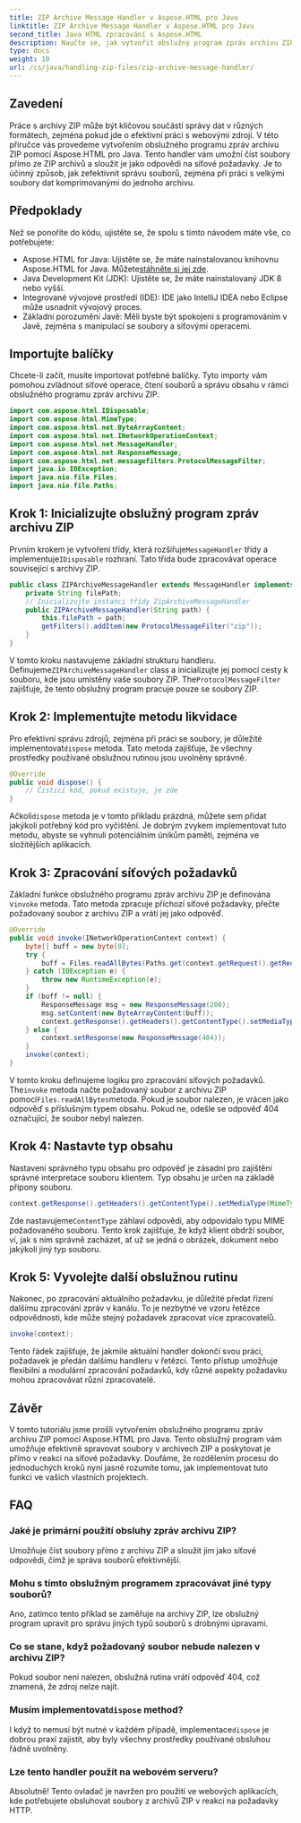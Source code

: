 ```yaml
---
title: ZIP Archive Message Handler v Aspose.HTML pro Javu
linktitle: ZIP Archive Message Handler v Aspose.HTML pro Javu
second_title: Java HTML zpracování s Aspose.HTML
description: Naučte se, jak vytvořit obslužný program zpráv archivu ZIP pomocí Aspose.HTML pro Java. Tato příručka rozebírá jednotlivé kroky, aby vám pomohla efektivně spravovat a poskytovat soubory z archivů ZIP.
type: docs
weight: 10
url: /cs/java/handling-zip-files/zip-archive-message-handler/
---
```

## Zavedení
Práce s archivy ZIP může být klíčovou součástí správy dat v různých formátech, zejména pokud jde o efektivní práci s webovými zdroji. V této příručce vás provedeme vytvořením obslužného programu zpráv archivu ZIP pomocí Aspose.HTML pro Java. Tento handler vám umožní číst soubory přímo ze ZIP archivů a sloužit je jako odpovědi na síťové požadavky. Je to účinný způsob, jak zefektivnit správu souborů, zejména při práci s velkými soubory dat komprimovanými do jednoho archivu.
## Předpoklady
Než se ponoříte do kódu, ujistěte se, že spolu s tímto návodem máte vše, co potřebujete:
-  Aspose.HTML for Java: Ujistěte se, že máte nainstalovanou knihovnu Aspose.HTML for Java. Můžete[stáhněte si jej zde](https://releases.aspose.com/html/java/).
- Java Development Kit (JDK): Ujistěte se, že máte nainstalovaný JDK 8 nebo vyšší.
- Integrované vývojové prostředí (IDE): IDE jako IntelliJ IDEA nebo Eclipse může usnadnit vývojový proces.
- Základní porozumění Javě: Měli byste být spokojeni s programováním v Javě, zejména s manipulací se soubory a síťovými operacemi.

## Importujte balíčky
Chcete-li začít, musíte importovat potřebné balíčky. Tyto importy vám pomohou zvládnout síťové operace, čtení souborů a správu obsahu v rámci obslužného programu zpráv archivu ZIP.
```java
import com.aspose.html.IDisposable;
import com.aspose.html.MimeType;
import com.aspose.html.net.ByteArrayContent;
import com.aspose.html.net.INetworkOperationContext;
import com.aspose.html.net.MessageHandler;
import com.aspose.html.net.ResponseMessage;
import com.aspose.html.net.messagefilters.ProtocolMessageFilter;
import java.io.IOException;
import java.nio.file.Files;
import java.nio.file.Paths;
```
## Krok 1: Inicializujte obslužný program zpráv archivu ZIP
 Prvním krokem je vytvoření třídy, která rozšiřuje`MessageHandler` třídy a implementuje`IDisposable` rozhraní. Tato třída bude zpracovávat operace související s archivy ZIP.

```java
public class ZIPArchiveMessageHandler extends MessageHandler implements IDisposable {
    private String filePath;
    // Inicializujte instanci třídy ZipArchiveMessageHandler
    public ZIPArchiveMessageHandler(String path) {
        this.filePath = path;
        getFilters().addItem(new ProtocolMessageFilter("zip"));
    }
}
```

 V tomto kroku nastavujeme základní strukturu handleru. Definujeme`ZIPArchiveMessageHandler` class a inicializujte jej pomocí cesty k souboru, kde jsou umístěny vaše soubory ZIP. The`ProtocolMessageFilter` zajišťuje, že tento obslužný program pracuje pouze se soubory ZIP.
## Krok 2: Implementujte metodu likvidace
Pro efektivní správu zdrojů, zejména při práci se soubory, je důležité implementovat`dispose` metoda. Tato metoda zajišťuje, že všechny prostředky používané obslužnou rutinou jsou uvolněny správně.

```java
@Override
public void dispose() {
    // Čisticí kód, pokud existuje, je zde
}
```

 Ačkoli`dispose` metoda je v tomto příkladu prázdná, můžete sem přidat jakýkoli potřebný kód pro vyčištění. Je dobrým zvykem implementovat tuto metodu, abyste se vyhnuli potenciálním únikům paměti, zejména ve složitějších aplikacích.
## Krok 3: Zpracování síťových požadavků
 Základní funkce obslužného programu zpráv archivu ZIP je definována v`invoke` metoda. Tato metoda zpracuje příchozí síťové požadavky, přečte požadovaný soubor z archivu ZIP a vrátí jej jako odpověď.

```java
@Override
public void invoke(INetworkOperationContext context) {
    byte[] buff = new byte[0];
    try {
        buff = Files.readAllBytes(Paths.get(context.getRequest().getRequestUri().getPathname().trim()));
    } catch (IOException e) {
        throw new RuntimeException(e);
    }
    if (buff != null) {
        ResponseMessage msg = new ResponseMessage(200);
        msg.setContent(new ByteArrayContent(buff));
        context.getResponse().getHeaders().getContentType().setMediaType(MimeType.fromFileExtension(context.getRequest().getRequestUri().getPathname()));
    } else {
        context.setResponse(new ResponseMessage(404));
    }
    invoke(context);
}
```

 V tomto kroku definujeme logiku pro zpracování síťových požadavků. The`invoke` metoda načte požadovaný soubor z archivu ZIP pomocí`Files.readAllBytes`metoda. Pokud je soubor nalezen, je vrácen jako odpověď s příslušným typem obsahu. Pokud ne, odešle se odpověď 404 označující, že soubor nebyl nalezen.
## Krok 4: Nastavte typ obsahu
Nastavení správného typu obsahu pro odpověď je zásadní pro zajištění správné interpretace souboru klientem. Typ obsahu je určen na základě přípony souboru.

```java
context.getResponse().getHeaders().getContentType().setMediaType(MimeType.fromFileExtension(context.getRequest().getRequestUri().getPathname()));
```

 Zde nastavujeme`ContentType` záhlaví odpovědi, aby odpovídalo typu MIME požadovaného souboru. Tento krok zajišťuje, že když klient obdrží soubor, ví, jak s ním správně zacházet, ať už se jedná o obrázek, dokument nebo jakýkoli jiný typ souboru.
## Krok 5: Vyvolejte další obslužnou rutinu
Nakonec, po zpracování aktuálního požadavku, je důležité předat řízení dalšímu zpracování zpráv v kanálu. To je nezbytné ve vzoru řetězce odpovědnosti, kde může stejný požadavek zpracovat více zpracovatelů.

```java
invoke(context);
```

Tento řádek zajišťuje, že jakmile aktuální handler dokončí svou práci, požadavek je předán dalšímu handleru v řetězci. Tento přístup umožňuje flexibilní a modulární zpracování požadavků, kdy různé aspekty požadavku mohou zpracovávat různí zpracovatelé.

## Závěr
V tomto tutoriálu jsme prošli vytvořením obslužného programu zpráv archivu ZIP pomocí Aspose.HTML pro Java. Tento obslužný program vám umožňuje efektivně spravovat soubory v archivech ZIP a poskytovat je přímo v reakci na síťové požadavky. Doufáme, že rozdělením procesu do jednoduchých kroků nyní jasně rozumíte tomu, jak implementovat tuto funkci ve vašich vlastních projektech.
## FAQ
### Jaké je primární použití obsluhy zpráv archivu ZIP?  
Umožňuje číst soubory přímo z archivu ZIP a sloužit jim jako síťové odpovědi, čímž je správa souborů efektivnější.
### Mohu s tímto obslužným programem zpracovávat jiné typy souborů?  
Ano, zatímco tento příklad se zaměřuje na archivy ZIP, lze obslužný program upravit pro správu jiných typů souborů s drobnými úpravami.
### Co se stane, když požadovaný soubor nebude nalezen v archivu ZIP?  
Pokud soubor není nalezen, obslužná rutina vrátí odpověď 404, což znamená, že zdroj nelze najít.
###  Musím implementovat`dispose` method?  
 I když to nemusí být nutné v každém případě, implementace`dispose` je dobrou praxí zajistit, aby byly všechny prostředky používané obsluhou řádně uvolněny.
### Lze tento handler použít na webovém serveru?  
Absolutně! Tento ovladač je navržen pro použití ve webových aplikacích, kde potřebujete obsluhovat soubory z archivů ZIP v reakci na požadavky HTTP.
